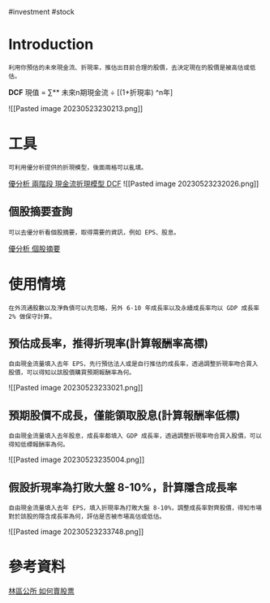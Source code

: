  #investment #stock

# Introduction
	利用你預估的未來現金流、折現率，推估出目前合理的股價，去決定現在的股價是被高估或低估。

**DCF** 現值 = ∑** 未來n期現金流 ÷ [(1+折現率) ^n年]

![[Pasted image 20230523230213.png]]

# 工具
	可利用優分析提供的折現模型，後面兩格可以亂填。
[優分析 兩階段 現金流折現模型 DCF](https://forum.uanalyze.com.tw/Tools/secondDCF)
![[Pasted image 20230523232026.png]]

## 個股摘要查詢
	可以去優分析看個股摘要，取得需要的資訊，例如 EPS、股息。
[優分析 個股摘要](https://pro.uanalyze.com.tw/lab/freebie/stockbasicinfo-stocksummary)

# 使用情境
	在外流通股數以及淨負債可以先忽略，另外 6-10 年成長率以及永續成長率均以 GDP 成長率2% 做保守計算。

## 預估成長率，推得折現率(計算報酬率高標)
	自由現金流量填入去年 EPS，先行預估法人或是自行推估的成長率，透過調整折現率吻合買入股價，可以得知以該股價購買預期報酬率為何。
![[Pasted image 20230523233021.png]]

## 預期股價不成長，僅能領取股息(計算報酬率低標)
	自由現金流量填入去年股息，成長率都填入 GDP 成長率，透過調整折現率吻合買入股價，可以得知低標報酬率為何。
![[Pasted image 20230523235004.png]]

## 假設折現率為打敗大盤 8-10%，計算隱含成長率
	自由現金流量填入去年 EPS，填入折現率為打敗大盤 8-10%，調整成長率對齊股價，得知市場對於該股的隱含成長率為何，評估是否被市場高估或低估。
![[Pasted image 20230523233748.png]]

# 參考資料
[林區公所 如何賣股票](https://www.youtube.com/watch?v=z_rNm_yXOKo)